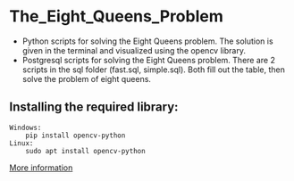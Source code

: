 # The_Eight_Queens_Problem
* Python scripts for solving the Eight Queens problem. The solution is given in the terminal and visualized using the opencv library.
* Postgresql scripts for solving the Eight Queens problem. There are 2 scripts in the sql folder (fast.sql, simple.sql). Both fill out the table, then solve the problem of eight queens.
## Installing the required library:
    Windows:
        pip install opencv-python
    Linux:
        sudo apt install opencv-python
[More information](https://github.com/StefKot/The_Eight_Queens_Problem/wiki)
